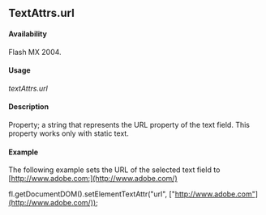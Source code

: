 ## TextAttrs.url

#### Availability

Flash MX 2004.

#### Usage

*textAttrs.url*

#### Description

Property; a string that represents the URL property of the text field. This property works only with static text.

#### Example

The following example sets the URL of the selected text field to [http://www.adobe.com:](http://www.adobe.com/)

 fl.getDocumentDOM().setElementTextAttr("url", ["http://www.adobe.com"](http://www.adobe.com/));

